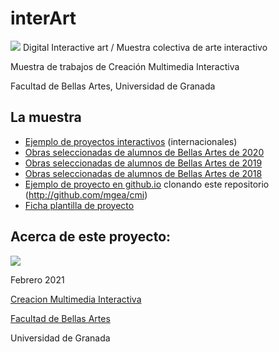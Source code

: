 # interArt

![](./banner_cmi2.png)
Digital Interactive art / Muestra colectiva de arte interactivo 

Muestra de trabajos de Creación Multimedia Interactiva 

Facultad de Bellas Artes, Universidad de Granada

## La muestra
- [Ejemplo de proyectos interactivos](./2018/ejemplos.md) (internacionales)
- [Obras seleccionadas de alumnos de Bellas Artes de 2020](./2020/readme.md)
- [Obras seleccionadas de alumnos de Bellas Artes de 2019](./2019/readme.md)
- [Obras seleccionadas de alumnos de Bellas Artes de 2018](./2018/readme.md)
- [Ejemplo de proyecto en github.io](http://mgea.github.io/cmi) clonando este repositorio (http://github.com/mgea/cmi) 
- [Ficha plantilla de proyecto](./Plantilla_proyecto.md)

## Acerca de este proyecto:

![](https://upload.wikimedia.org/wikipedia/commons/thumb/6/62/CC-BY-SA-Andere_Wikis_%28v%29.svg/200px-CC-BY-SA-Andere_Wikis_%28v%29.svg.png)

Febrero 2021 

[Creacion Multimedia Interactiva](http://utopolis.ugr.es/cmi)

[Facultad de Bellas Artes](http://bellasartes.ugr.es)

Universidad de Granada


